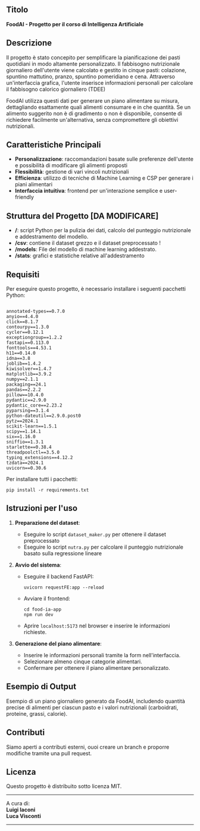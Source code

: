 ## Titolo

**FoodAI - Progetto per il corso di Intelligenza Artificiale**

## Descrizione

Il progetto è stato concepito per semplificare la pianificazione dei pasti quotidiani in modo altamente personalizzato. 
Il fabbisogno nutrizionale giornaliero dell'utente viene calcolato e gestito in cinque pasti: colazione, spuntino mattutino, pranzo, spuntino pomeridiano e cena. 
Attraverso un'interfaccia grafica, l'utente inserisce informazioni personali per calcolare il fabbisogno calorico giornaliero (TDEE)

FoodAI utilizza questi dati per generare un piano alimentare su misura, dettagliando esattamente quali alimenti consumare e in che quantità. 
Se un alimento suggerito non è di gradimento o non è disponibile, consente di richiedere facilmente un'alternativa, senza compromettere gli obiettivi nutrizionali. 


## Caratteristiche Principali

- **Personalizzazione**: raccomandazioni basate sulle preferenze dell'utente e possibilità di modificare gli alimenti proposti
- **Flessibilità**: gestione di vari vincoli nutrizionali
- **Efficienza**: utilizzo di tecniche di Machine Learning e CSP per generare i piani alimentari
- **Interfaccia intuitiva**: frontend per un'interazione semplice e user-friendly

## Struttura del Progetto [DA MODIFICARE]

- **/**: script Python per la pulizia dei dati, calcolo del punteggio nutrizionale e addestramento del modello.
- **/csv**: contiene il dataset grezzo e il dataset preprocessato !
- **/models**: File del modello di machine learning addestrato.
- **/stats**: grafici e statistiche relative all'addestramento

## Requisiti

Per eseguire questo progetto, è necessario installare i seguenti pacchetti Python:

```

annotated-types==0.7.0
anyio==4.4.0
click==8.1.7
contourpy==1.3.0
cycler==0.12.1
exceptiongroup==1.2.2
fastapi==0.113.0
fonttools==4.53.1
h11==0.14.0
idna==3.8
joblib==1.4.2
kiwisolver==1.4.7
matplotlib==3.9.2
numpy==2.1.1
packaging==24.1
pandas==2.2.2
pillow==10.4.0
pydantic==2.9.0
pydantic_core==2.23.2
pyparsing==3.1.4
python-dateutil==2.9.0.post0
pytz==2024.1
scikit-learn==1.5.1
scipy==1.14.1
six==1.16.0
sniffio==1.3.1
starlette==0.38.4
threadpoolctl==3.5.0
typing_extensions==4.12.2
tzdata==2024.1
uvicorn==0.30.6

```
Per installare tutti i pacchetti:
```
pip install -r requirements.txt
```

## Istruzioni per l'uso

1. **Preparazione del dataset**:
   - Eseguire lo script `dataset_maker.py` per ottenere il dataset preprocessato
   - Eseguire lo script `nutra.py` per calcolare il punteggio nutrizionale basato sulla regressione lineare

2. **Avvio del sistema**:
   - Eseguire il backend FastAPI:
     ```
     uvicorn requestFE:app --reload
     ```
   - Avviare il frontend:
     ```
     cd food-ia-app
     npm run dev
     ```
   - Aprire `localhost:5173` nel browser e inserire le informazioni richieste.

3. **Generazione del piano alimentare**:
   - Inserire le informazioni personali tramite la form nell'interfaccia.
   - Selezionare almeno cinque categorie alimentari.
   - Confermare per ottenere il piano alimentare personalizzato.

## Esempio di Output

Esempio di un piano giornaliero generato da FoodAI, includendo quantità precise di alimenti per ciascun pasto e i valori nutrizionali (carboidrati, proteine, grassi, calorie).

## Contributi

Siamo aperti a contributi esterni, ouoi creare un branch e proporre modifiche tramite una pull request.

## Licenza

Questo progetto è distribuito sotto licenza MIT.

---

A cura di:  
**Luigi Iaconi**  
**Luca Visconti**

---